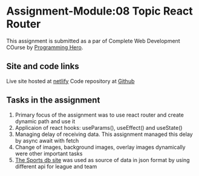 # Assignment-Module:08 Topic React Router

This assignment is submitted as a par of Complete Web Development COurse by [Programming Hero](https://web.programming-hero.com/).

## Site and code links
Live site hosted at [netlify](https://app.netlify.com/sites/mighty-english-teams/settings/domain) 
Code repository at [Github](https://github.com/Porgramming-Hero-web-course/react-router-farukhrana14)

## Tasks in the assignment

1. Primary focus of the assignment was to use react router and create dynamic path and use it
2. Applicaion of react hooks: useParams(), useEffect() and useState()
3. Managing delay of receiving data. This assignment managed this delay by async await with fetch
4. Change of images, background images, overlay images dynamically were other important tasks
5. [The Sports db site](https://www.thesportsdb.com/api/v1/json/1/search_all_teams.php?l=English%20Premier%20League) was used as source of data in json format by using different api for league and team


